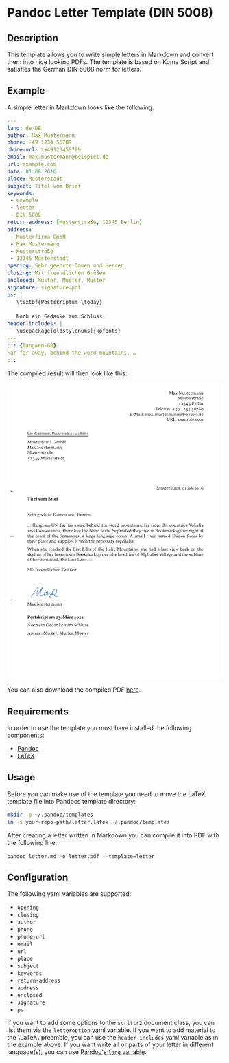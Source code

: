 # Pandoc Letter Template (DIN 5008)
## Description
This template allows you to write simple letters in Markdown and convert them
into nice looking PDFs. The template is based on Koma Script and satisfies
the German DIN 5008 norm for letters.

## Example
A simple letter in Markdown looks like the following:

```yaml
---
lang: de-DE
author: Max Mustermann
phone: +49 1234 56789
phone-url: \+49123456789
email: max.mustermann@beispiel.de
url: example.com
date: 01.08.2016
place: Musterstadt
subject: Titel vom Brief
keywords:
 - example
 - letter
 - DIN 5008
return-address: [Musterstraße, 12345 Berlin]
address:
 - Musterfirma GmbH
 - Max Mustermann
 - Musterstraße
 - 12345 Musterstadt
opening: Sehr geehrte Damen und Herren,
closing: Mit freundlichen Grüßen
enclosed: Muster, Muster, Muster
signature: signature.pdf
ps: |
   \textbf{Postskriptum \today}

   Noch ein Gedanke zum Schluss.
header-includes: |
   \usepackage[oldstylenums]{kpfonts}
---
::: {lang=en-GB}
Far far away, behind the word mountains, …
:::
```

The compiled result will then look like this:

![alt Letter](/example/letter.png)

You can also download the compiled PDF [here](/example/letter.pdf).

## Requirements
In order to use the template you must have installed the following components:

- [Pandoc](http://pandoc.org/installing.html)
- [LaTeX](https://latex-project.org/ftp.html)

## Usage
Before you can make use of the template you need to move the LaTeX template file
into Pandocs template directory:

```bash
mkdir -p ~/.pandoc/templates
ln -s your-repo-path/letter.latex ~/.pandoc/templates
```

After creating a letter written in Markdown you can compile it into PDF with the
following line:

`pandoc letter.md -o letter.pdf --template=letter`

## Configuration
The following yaml variables are supported:

- `opening`
- `closing`
- `author`
- `phone`
- `phone-url`
- `email`
- `url`
- `place`
- `subject`
- `keywords`
- `return-address`
- `address`
- `enclosed`
- `signature`
- `ps`

If you want to add some options to the `scrlttr2` document class, you can list
them via the `letteroption` yaml variable. If you want to add material to the
\LaTeX\ preamble, you can use the `header-includes` yaml variable as in the
example above. If you want write all or parts of your letter in different
language(s), you can use [Pandoc's `lang` variable](https://pandoc.org/MANUAL.html#language-variables).
